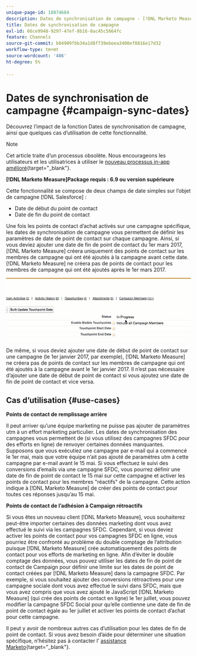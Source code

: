```yaml
---
unique-page-id: 18874684
description: Dates de synchronisation de campagne - [!DNL Marketo Measure]
title: Dates de synchronisation de campagne
exl-id: 66ce9948-9297-47ef-8b16-0ac45c5664fc
feature: Channels
source-git-commit: b84909fbb34a1d8f739ebeea3400ef8816e17d32
workflow-type: tm+mt
source-wordcount: '486'
ht-degree: 5%

---
```


# Dates de synchronisation de campagne {#campaign-sync-dates}

Découvrez l’impact de la fonction Dates de synchronisation de campagne, ainsi que quelques cas d’utilisation de cette fonctionnalité.

>[!NOTE]
>
>Cet article traite d’un processus obsolète. Nous encourageons les utilisateurs et les utilisatrices à utiliser le [nouveau processus in-app amélioré](/help/channel-tracking-and-setup/offline-channels/custom-campaign-sync.md){target="_blank"}.

**[!DNL Marketo Measure]Package requis : 6.9 ou version supérieure**

Cette fonctionnalité se compose de deux champs de date simples sur l’objet de campagne [!DNL Salesforce] :

* Date de début du point de contact
* Date de fin du point de contact

Une fois les points de contact d’achat activés sur une campagne spécifique, les dates de synchronisation de campagne vous permettent de définir les paramètres de date de point de contact sur chaque campagne. Ainsi, si vous deviez ajouter une date de fin de point de contact du 1er mars 2017, [!DNL Marketo Measure] créera uniquement des points de contact sur les membres de campagne qui ont été ajoutés à la campagne avant cette date. [!DNL Marketo Measure] ne créera pas de points de contact pour les membres de campagne qui ont été ajoutés après le 1er mars 2017.

![](assets/1.gif)

De même, si vous deviez ajouter une date de début de point de contact sur une campagne (le 1er janvier 2017, par exemple), [!DNL Marketo Measure] ne créera pas de points de contact sur les membres de campagne qui ont été ajoutés à la campagne avant le 1er janvier 2017. Il n’est pas nécessaire d’ajouter une date de début de point de contact si vous ajoutez une date de fin de point de contact et vice versa.

## Cas d’utilisation {#use-cases}

**Points de contact de remplissage arrière**

Il peut arriver qu’une équipe marketing ne puisse pas ajouter de paramètres utm à un effort marketing particulier. Les dates de synchronisation des campagnes vous permettent de (si vous utilisez des campagnes SFDC pour des efforts en ligne) de renvoyer certaines données manquantes. Supposons que vous exécutiez une campagne par e-mail qui a commencé le 1er mai, mais que votre équipe n’ait pas ajouté de paramètres utm à cette campagne par e-mail avant le 15 mai. Si vous effectuez le suivi des conversions d’emails via une campagne SFDC, vous pourrez définir une date de fin de point de contact le 15 mai sur cette campagne et activer les points de contact pour les membres &quot;réactifs&quot; de la campagne. Cette action indique à [!DNL Marketo Measure] de créer des points de contact pour toutes ces réponses jusqu’au 15 mai.

**Points de contact de l’adhésion à Campaign rétroactifs**

Si vous êtes un nouveau client [!DNL Marketo Measure], vous souhaiterez peut-être importer certaines des données marketing dont vous avez effectué le suivi via les campagnes SFDC. Cependant, si vous deviez activer les points de contact pour vos campagnes SFDC en ligne, vous pourriez être confronté au problème du double comptage de l’attribution puisque [!DNL Marketo Measure] crée automatiquement des points de contact pour vos efforts de marketing en ligne. Afin d’éviter le double comptage des données, vous pouvez utiliser les dates de fin de point de contact de Campaign pour définir une limite sur les dates de point de contact créées par [!DNL Marketo Measure] dans la campagne SFDC. Par exemple, si vous souhaitez ajouter des conversions rétroactives pour une campagne sociale dont vous avez effectué le suivi dans SFDC, mais que vous avez compris que vous avez ajouté le JavaScript [!DNL Marketo Measure] (qui crée des points de contact en ligne) le 1er juillet, vous pouvez modifier la campagne SFDC Social pour qu’elle contienne une date de fin de point de contact égale au 1er juillet et activer les points de contact d’achat pour cette campagne.

Il peut y avoir de nombreux autres cas d’utilisation pour les dates de fin de point de contact. Si vous avez besoin d’aide pour déterminer une situation spécifique, n’hésitez pas à contacter l’ [assistance Marketo](https://nation.marketo.com/t5/support/ct-p/Support){target="_blank"}.
